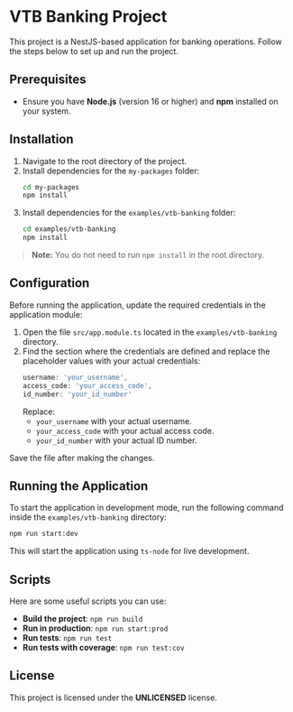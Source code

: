 # VTB Banking Project

This project is a NestJS-based application for banking operations. Follow the steps below to set up and run the project.

## Prerequisites

- Ensure you have **Node.js** (version 16 or higher) and **npm** installed on your system.

## Installation

1. Navigate to the root directory of the project.
2. Install dependencies for the `my-packages` folder:
   ```bash
   cd my-packages
   npm install
   ```
3. Install dependencies for the `examples/vtb-banking` folder:
   ```bash
   cd examples/vtb-banking
   npm install
   ```

> **Note:** You do not need to run `npm install` in the root directory.

## Configuration

Before running the application, update the required credentials in the application module:

1. Open the file `src/app.module.ts` located in the `examples/vtb-banking` directory.
2. Find the section where the credentials are defined and replace the placeholder values with your actual credentials:
   ```javascript
   username: 'your_username',
   access_code: 'your_access_code',
   id_number: 'your_id_number'
   ```
   Replace:
   - `your_username` with your actual username.
   - `your_access_code` with your actual access code.
   - `your_id_number` with your actual ID number.

Save the file after making the changes.

## Running the Application

To start the application in development mode, run the following command inside the `examples/vtb-banking` directory:

```bash
npm run start:dev
```

This will start the application using `ts-node` for live development.

## Scripts

Here are some useful scripts you can use:

- **Build the project**: `npm run build`
- **Run in production**: `npm run start:prod`
- **Run tests**: `npm run test`
- **Run tests with coverage**: `npm run test:cov`

## License

This project is licensed under the **UNLICENSED** license.